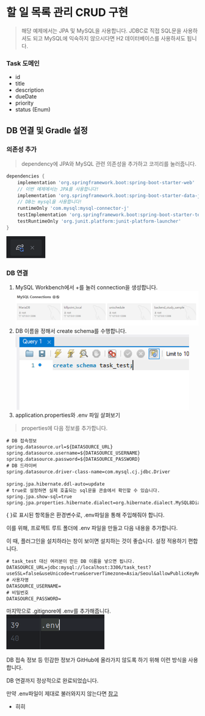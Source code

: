 # 할 일 목록 관리 CRUD 구현
> 해당 예제에서는 JPA 및 MySQL을 사용합니다. JDBC로 직접 SQL문을 사용하셔도 되고 MySQL에 익숙하지 않으시다면 H2 데이터베이스를 사용하셔도 됩니다.

### Task 도메인

- id
- title
- description
- dueDate
- priority
- status (Enum)

## DB 연결 및 Gradle 설정

### 의존성 추가

> dependency에 JPA와 MySQL 관련 의존성을 추가하고 코끼리를 눌러줍니다.

```gradle
dependencies {
	implementation 'org.springframework.boot:spring-boot-starter-web'
	// 이번 예제에서는 JPA를 사용합니다!
	implementation 'org.springframework.boot:spring-boot-starter-data-jpa'
	// DB는 mysql을 사용합니다!
    runtimeOnly 'com.mysql:mysql-connector-j'
	testImplementation 'org.springframework.boot:spring-boot-starter-test'
	testRuntimeOnly 'org.junit.platform:junit-platform-launcher'
}

```
![alt text](image-1.png)

### DB 연결

1. MySQL Workbench에서 +를 눌러 connection을 생성합니다.
   ![alt text](image-2.png)
2. DB 이름을 정해서 create schema를 수행합니다.
   ![alt text](image.png)
3. application.properties와 .env 파일 살펴보기

> properties에 다음 정보를 추가합니다.
```properties
# DB 접속정보
spring.datasource.url=${DATASOURCE_URL}
spring.datasource.username=${DATASOURCE_USERNAME}
spring.datasource.password=${DATASOURCE_PASSWORD}
# DB 드라이버
spring.datasource.driver-class-name=com.mysql.cj.jdbc.Driver

spring.jpa.hibernate.ddl-auto=update
# true로 설정하면 실제 호출되는 sql문을 콘솔에서 확인할 수 있습니다.
spring.jpa.show-sql=true
spring.jpa.properties.hibernate.dialect=org.hibernate.dialect.MySQL8Dialect
```

{ }로 표시된 항목들은 환경변수로, .env파일을 통해 주입해줘야 합니다.

이를 위해, 프로젝트 루트 폴더에 .env 파일을 만들고 다음 내용을 추가합니다.

이 때, 플러그인을 설치하라는 창이 보이면 설치하는 것이 좋습니다. 설정 적용하기 편합니다.

```.env
# task_test 대신 여러분이 만든 DB 이름을 넣으면 됩니다.
DATASOURCE_URL=jdbc:mysql://localhost:3306/task_test?useSSL=false&useUnicode=true&serverTimezone=Asia/Seoul&allowPublicKeyRetrieval=true
# 사용자명
DATASOURCE_USERNAME=
# 비밀번호
DATASOURCE_PASSWORD=

```

마지막으로 .gitignore에 .env를 추가해줍니다.
![alt text](image-3.png)

DB 접속 정보 등 민감한 정보가 GitHub에 올라가지 않도록 하기 위해 이런 방식을 사용합니다.

DB 연결까지 정상적으로 완료되었습니다.

만약 .env파일이 제대로 불러와지지 않는다면
[참고](https://strnetwork.tistory.com/54)

- 히히
